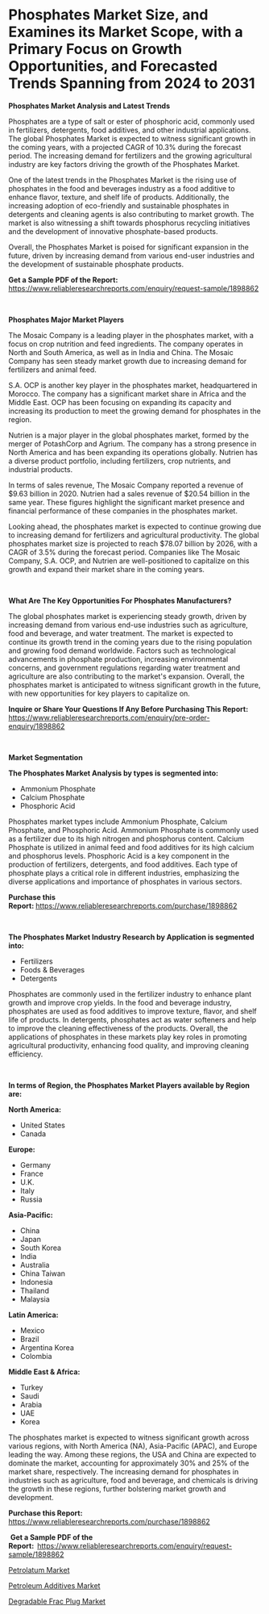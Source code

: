 <p><h1>Phosphates Market Size, and Examines its Market Scope, with a Primary Focus on Growth Opportunities, and Forecasted Trends Spanning from 2024 to 2031</h1></p><p><strong>Phosphates Market Analysis and Latest Trends</strong></p>
<p><p>Phosphates are a type of salt or ester of phosphoric acid, commonly used in fertilizers, detergents, food additives, and other industrial applications. The global Phosphates Market is expected to witness significant growth in the coming years, with a projected CAGR of 10.3% during the forecast period. The increasing demand for fertilizers and the growing agricultural industry are key factors driving the growth of the Phosphates Market.</p><p>One of the latest trends in the Phosphates Market is the rising use of phosphates in the food and beverages industry as a food additive to enhance flavor, texture, and shelf life of products. Additionally, the increasing adoption of eco-friendly and sustainable phosphates in detergents and cleaning agents is also contributing to market growth. The market is also witnessing a shift towards phosphorus recycling initiatives and the development of innovative phosphate-based products.</p><p>Overall, the Phosphates Market is poised for significant expansion in the future, driven by increasing demand from various end-user industries and the development of sustainable phosphate products.</p></p>
<p><strong>Get a Sample PDF of the Report:&nbsp;</strong> <a href="https://www.reliableresearchreports.com/enquiry/request-sample/1898862">https://www.reliableresearchreports.com/enquiry/request-sample/1898862</a></p>
<p>&nbsp;</p>
<p><strong>Phosphates Major Market Players</strong></p>
<p><p>The Mosaic Company is a leading player in the phosphates market, with a focus on crop nutrition and feed ingredients. The company operates in North and South America, as well as in India and China. The Mosaic Company has seen steady market growth due to increasing demand for fertilizers and animal feed.</p><p>S.A. OCP is another key player in the phosphates market, headquartered in Morocco. The company has a significant market share in Africa and the Middle East. OCP has been focusing on expanding its capacity and increasing its production to meet the growing demand for phosphates in the region.</p><p>Nutrien is a major player in the global phosphates market, formed by the merger of PotashCorp and Agrium. The company has a strong presence in North America and has been expanding its operations globally. Nutrien has a diverse product portfolio, including fertilizers, crop nutrients, and industrial products.</p><p>In terms of sales revenue, The Mosaic Company reported a revenue of $9.63 billion in 2020. Nutrien had a sales revenue of $20.54 billion in the same year. These figures highlight the significant market presence and financial performance of these companies in the phosphates market.</p><p>Looking ahead, the phosphates market is expected to continue growing due to increasing demand for fertilizers and agricultural productivity. The global phosphates market size is projected to reach $78.07 billion by 2026, with a CAGR of 3.5% during the forecast period. Companies like The Mosaic Company, S.A. OCP, and Nutrien are well-positioned to capitalize on this growth and expand their market share in the coming years.</p></p>
<p>&nbsp;</p>
<p><strong>What Are The Key Opportunities For Phosphates Manufacturers?</strong></p>
<p><p>The global phosphates market is experiencing steady growth, driven by increasing demand from various end-use industries such as agriculture, food and beverage, and water treatment. The market is expected to continue its growth trend in the coming years due to the rising population and growing food demand worldwide. Factors such as technological advancements in phosphate production, increasing environmental concerns, and government regulations regarding water treatment and agriculture are also contributing to the market's expansion. Overall, the phosphates market is anticipated to witness significant growth in the future, with new opportunities for key players to capitalize on.</p></p>
<p><strong>Inquire or Share Your Questions If Any Before Purchasing This Report:</strong> <a href="https://www.reliableresearchreports.com/enquiry/pre-order-enquiry/1898862">https://www.reliableresearchreports.com/enquiry/pre-order-enquiry/1898862</a></p>
<p>&nbsp;</p>
<p><strong>Market Segmentation</strong></p>
<p><strong>The Phosphates Market Analysis by types is segmented into:</strong></p>
<p><ul><li>Ammonium Phosphate</li><li>Calcium Phosphate</li><li>Phosphoric Acid</li></ul></p>
<p><p>Phosphates market types include Ammonium Phosphate, Calcium Phosphate, and Phosphoric Acid. Ammonium Phosphate is commonly used as a fertilizer due to its high nitrogen and phosphorus content. Calcium Phosphate is utilized in animal feed and food additives for its high calcium and phosphorus levels. Phosphoric Acid is a key component in the production of fertilizers, detergents, and food additives. Each type of phosphate plays a critical role in different industries, emphasizing the diverse applications and importance of phosphates in various sectors.</p></p>
<p><strong>Purchase this Report:&nbsp;</strong><a href="https://www.reliableresearchreports.com/purchase/1898862">https://www.reliableresearchreports.com/purchase/1898862</a></p>
<p>&nbsp;</p>
<p><strong>The Phosphates Market Industry Research by Application is segmented into:</strong></p>
<p><ul><li>Fertilizers</li><li>Foods & Beverages</li><li>Detergents</li></ul></p>
<p><p>Phosphates are commonly used in the fertilizer industry to enhance plant growth and improve crop yields. In the food and beverage industry, phosphates are used as food additives to improve texture, flavor, and shelf life of products. In detergents, phosphates act as water softeners and help to improve the cleaning effectiveness of the products. Overall, the applications of phosphates in these markets play key roles in promoting agricultural productivity, enhancing food quality, and improving cleaning efficiency.</p></p>
<p>&nbsp;</p>
<p><strong>In terms of Region, the Phosphates Market Players available by Region are:</strong></p>
<p>
    <p> <strong> North America: </strong>
        <ul>
            <li>United States</li>
            <li>Canada</li>
        </ul>
        </p> 
    <p> <strong> Europe: </strong>
        <ul>
            <li>Germany</li>
            <li>France</li>
            <li>U.K.</li>
            <li>Italy</li>
            <li>Russia</li>
        </ul>
        </p> 
    <p> <strong> Asia-Pacific: </strong>
        <ul>
            <li>China</li>
            <li>Japan</li>
            <li>South Korea</li>
            <li>India</li>
            <li>Australia</li>
            <li>China Taiwan</li>
            <li>Indonesia</li>
            <li>Thailand</li>
            <li>Malaysia</li>
        </ul>
        </p> 
    <p> <strong> Latin America: </strong>
        <ul>
            <li>Mexico</li>
            <li>Brazil</li>
            <li>Argentina Korea</li>
            <li>Colombia</li>
        </ul>
        </p> 
    <p> <strong> Middle East & Africa: </strong>
        <ul>
            <li>Turkey</li>
            <li>Saudi</li>
            <li>Arabia</li>
            <li>UAE</li>
            <li>Korea</li>
        </ul>
    </p>
    </p>
<p><p>The phosphates market is expected to witness significant growth across various regions, with North America (NA), Asia-Pacific (APAC), and Europe leading the way. Among these regions, the USA and China are expected to dominate the market, accounting for approximately 30% and 25% of the market share, respectively. The increasing demand for phosphates in industries such as agriculture, food and beverage, and chemicals is driving the growth in these regions, further bolstering market growth and development.</p></p>
<p><strong>Purchase this Report: </strong><a href="https://www.reliableresearchreports.com/purchase/1898862">https://www.reliableresearchreports.com/purchase/1898862</a></p>
<p>&nbsp;<strong>Get a Sample PDF of the Report:&nbsp;&nbsp;</strong><a href="https://www.reliableresearchreports.com/enquiry/request-sample/1898862">https://www.reliableresearchreports.com/enquiry/request-sample/1898862</a></p>
<p><strong></strong></p>
<p><p><a href="https://github.com/seekum/Market-Research-Report-List-1/blob/main/petrolatum-market.md">Petrolatum Market</a></p><p><a href="https://github.com/nancykennedykellievqfqt2/Market-Research-Report-List-1/blob/main/petroleum-additives-market.md">Petroleum Additives Market</a></p><p><a href="https://view.publitas.com/reportprime-1/degradable-frac-plug-market-size-and-examines-its-market-scope-with-a-primary-focus-on-growth-opportunities-and-forecasted-trends-spanning-from-2024-to-2031/">Degradable Frac Plug Market</a></p></p>